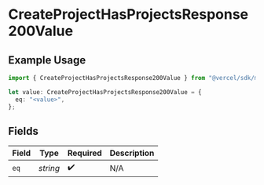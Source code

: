 # CreateProjectHasProjectsResponse200Value

## Example Usage

```typescript
import { CreateProjectHasProjectsResponse200Value } from "@vercel/sdk/models/createprojectop.js";

let value: CreateProjectHasProjectsResponse200Value = {
  eq: "<value>",
};
```

## Fields

| Field              | Type               | Required           | Description        |
| ------------------ | ------------------ | ------------------ | ------------------ |
| `eq`               | *string*           | :heavy_check_mark: | N/A                |